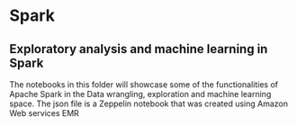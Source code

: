 # Spark
## Exploratory analysis and machine learning in Spark

The notebooks in this folder will showcase some of the functionalities of Apache Spark in the Data wrangling, exploration and machine learning space. The json file is a Zeppelin notebook that was created using Amazon Web services EMR
